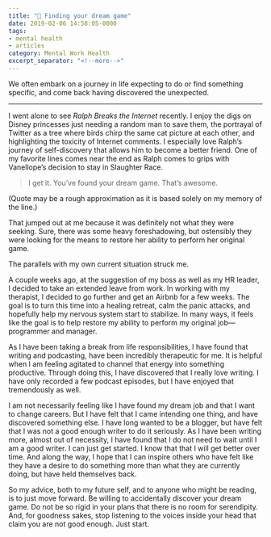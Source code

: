 ```yaml
---
title: "💮 Finding your dream game"
date: 2019-02-06 14:58:05-0000
tags:
- mental health
- articles
category: Mental Work Health
excerpt_separator: "<!--more-->"
---
```


We often embark on a journey in life expecting to do or find something specific, and come back having discovered the unexpected.

<!--more-->

***

I went alone to see *Ralph Breaks the Internet* recently. I enjoy the digs on Disney princesses just needing a random man to save them, the portrayal of Twitter as a tree where birds chirp the same cat picture at each other, and highlighting the toxicity of Internet comments. I especially love Ralph’s journey of self-discovery that allows him to become a better friend. One of my favorite lines comes near the end as Ralph comes to grips with Vanellope’s decision to stay in Slaughter Race.

> I get it. You’ve found your dream game. That’s awesome.

(Quote may be a rough approximation as it is based solely on my memory of the line.)

That jumped out at me because it was definitely not what they were seeking. Sure, there was some heavy foreshadowing, but ostensibly they were looking for the means to restore her ability to perform her original game.

The parallels with my own current situation struck me.

A couple weeks ago, at the suggestion of my boss as well as my HR leader, I decided to take an extended leave from work. In working with my therapist, I decided to go further and get an Airbnb for a few weeks. The goal is to turn this time into a healing retreat, calm the panic attacks, and hopefully help my nervous system start to stabilize. In many ways, it feels like the goal is to help restore my ability to perform my original job—programmer and manager.

As I have been taking a break from life responsibilities, I have found that writing and podcasting, have been incredibly therapeutic for me. It is helpful when I am feeling agitated to channel that energy into something productive. Through doing this, I have discovered that I really love writing. I have only recorded a few podcast episodes, but I have enjoyed that tremendously as well.

I am not necessarily feeling like I have found my dream job and that I want to change careers. But I have felt that I came intending one thing, and have discovered something else. I have long wanted to be a blogger, but have felt that I was not a good enough writer to do it seriously. As I have been writing more, almost out of necessity, I have found that I do not need to wait until I am a good writer. I can just get started. I know that that I will get better over time. And along the way, I hope that I can inspire others who have felt like they have a desire to do something more than what they are currently doing, but have held themselves back.

So my advice, both to my future self, and to anyone who might be reading, is to just move forward. Be willing to accidentally discover your dream game. Do not be so rigid in your plans that there is no room for serendipity. And, for goodness sakes, stop listening to the voices inside your head that claim you are not good enough. Just start.
